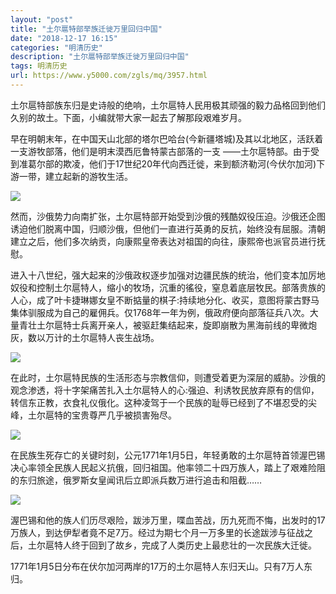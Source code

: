```yaml
---
layout: "post"
title: "土尔扈特部举族迁徙万里回归中国"
date: "2018-12-17 16:15"
categories: "明清历史"
description: "土尔扈特部举族迁徙万里回归中国"
tags: 明清历史
url: https://www.y5000.com/zgls/mq/3957.html
---
```






土尔扈特部族东归是史诗般的绝响，土尔扈特人民用极其顽强的毅力品格回到他们久别的故土。下面，小编就带大家一起去了解那段艰难岁月。

早在明朝末年，在中国天山北部的塔尔巴哈台(今新疆塔城)及其以北地区，活跃着一支游牧部落，他们是明末漠西厄鲁特蒙古部落的一支
——土尔扈特部。由于受到准葛尔部的欺凌，他们于17世纪20年代向西迁徙，来到额济勒河(今伏尔加河)下游一带，建立起新的游牧生活。

![](https://img.y5000.com/uploads/allimg/161026/1PR0I43-0.jpg)

然而，沙俄势力向南扩张，土尔扈特部开始受到沙俄的残酷奴役压迫。沙俄还企图诱迫他们脱离中国，归顺沙俄，但他们一直进行英勇的反抗，始终没有屈服。清朝建立之后，他们多次纳贡，向康熙皇帝表达对祖国的向往，康熙帝也派官员进行抚慰。

进入十八世纪，强大起来的沙俄政权逐步加强对边疆民族的统治，他们变本加厉地奴役和控制土尔扈特人，缩小的牧场，沉重的徭役，窒息着底层牧民。部落贵族的人心，成了叶卡捷琳娜女皇不断掂量的棋子:持续地分化、收买，意图将蒙古野马集体驯服成为自己的雇佣兵。仅1768年一年为例，俄政府便向部落征兵八次。大量青壮土尔扈特士兵离开亲人，被驱赶集结起来，旋即崩散为黑海前线的卑微炮灰，数以万计的土尔扈特人丧生战场。

![](https://img.y5000.com/uploads/allimg/161026/1PR041N-1.jpg)

在此时，土尔扈特民族的生活形态与宗教信仰，则遭受着更为深层的威胁。沙俄的观念渗透，将十字架痛苦扎入土尔扈特人的心:强迫、利诱牧民放弃原有的信仰，转信东正教，衣食礼仪俄化。这种凌驾于一个民族的耻辱已经到了不堪忍受的尖峰，土尔扈特的宝贵尊严几乎被损害殆尽。

![](https://img.y5000.com/uploads/allimg/161026/1PR01017-2.jpg)

在民族生死存亡的关键时刻，公元1771年1月5日，年轻勇敢的土尔扈特首领渥巴锡决心率领全民族人民起义抗俄，回归祖国。他率领二十四万族人，踏上了艰难险阻的东归旅途，俄罗斯女皇闻讯后立即派兵数万进行追击和阻截……

![](https://img.y5000.com/uploads/allimg/161026/1PR03293-3.jpg)

渥巴锡和他的族人们历尽艰险，跋涉万里，喋血苦战，历九死而不悔，出发时的17万族人，到达伊犁者竟不足7万。经过为期七个月一万多里的长途跋涉与征战之后，土尔扈特人终于回到了故乡，完成了人类历史上最悲壮的一次民族大迁徙。

1771年1月5日分布在伏尔加河两岸的17万的土尔扈特人东归天山。只有7万人东归。
